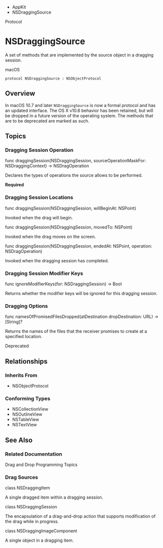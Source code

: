 

- AppKit
-  NSDraggingSource 

Protocol

# NSDraggingSource

A set of methods that are implemented by the source object in a dragging session.

macOS

``` source
protocol NSDraggingSource : NSObjectProtocol
```

## Overview

In macOS 10.7 and later `NSDraggingSource` is now a formal protocol and has an updated interface. The OS X v10.6 behavior has been retained, but will be dropped in a future version of the operating system. The methods that are to be deprecated are marked as such.

## Topics

### Dragging Session Operation

func draggingSession(NSDraggingSession, sourceOperationMaskFor: NSDraggingContext) -> NSDragOperation

Declares the types of operations the source allows to be performed.

**Required**

### Dragging Session Locations

func draggingSession(NSDraggingSession, willBeginAt: NSPoint)

Invoked when the drag will begin.

func draggingSession(NSDraggingSession, movedTo: NSPoint)

Invoked when the drag moves on the screen.

func draggingSession(NSDraggingSession, endedAt: NSPoint, operation: NSDragOperation)

Invoked when the dragging session has completed.

### Dragging Session Modifier Keys

func ignoreModifierKeys(for: NSDraggingSession) -> Bool

Returns whether the modifier keys will be ignored for this dragging session.

### Dragging Options

func namesOfPromisedFilesDropped(atDestination dropDestination: URL) -> [String]?

Returns the names of the files that the receiver promises to create at a specified location.

Deprecated

## Relationships

### Inherits From

- NSObjectProtocol

### Conforming Types

- NSCollectionView
- NSOutlineView
- NSTableView
- NSTextView

## See Also

### Related Documentation

Drag and Drop Programming Topics

### Drag Sources

class NSDraggingItem

A single dragged item within a dragging session.

class NSDraggingSession

The encapsulation of a drag-and-drop action that supports modification of the drag while in progress.

class NSDraggingImageComponent

A single object in a dragging item.

